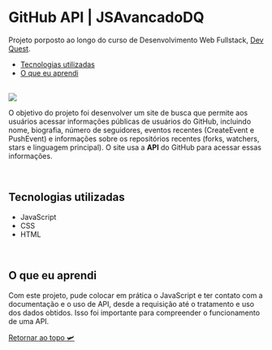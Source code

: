 # GitHub API | JSAvancadoDQ
Projeto porposto ao longo do curso de Desenvolvimento Web Fullstack, [Dev Quest](https://www.linkedin.com/school/devquest-dev-em-dobro/).

- [Tecnologias utilizadas](#tecnologias-utilizadas)
- [O que eu aprendi](#o-que-eu-aprendi)

<br>

<img src="./src/gitHubAPI.gif">

<br>

O objetivo do projeto foi desenvolver um site de busca que permite aos usuários acessar informações públicas de usuários do GitHub, incluindo nome, biografia, número de seguidores, eventos recentes (CreateEvent e PushEvent) e informações sobre os repositórios recentes (forks, watchers, stars e linguagem principal). O site usa a **API** do GitHub para acessar essas informações. 

<br>

## Tecnologias utilizadas 
- JavaScript  
- CSS
- HTML

<br>

## O que eu aprendi
Com este projeto, pude colocar em prática o JavaScript e ter contato com a documentação e o uso de API, desde a requisição até o tratamento e uso dos dados obtidos. Isso foi importante para compreender o funcionamento de uma API. 

[Retornar ao topo 🛩️](#github-api-\-jsavancadodq)
